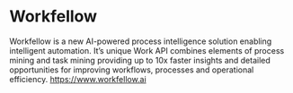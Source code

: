 # Workfellow
Workfellow is a new AI-powered process intelligence solution enabling intelligent automation. It’s unique Work API combines elements of process mining and task mining providing up to 10x faster insights and detailed opportunities for improving workflows, processes and operational efficiency.
https://www.workfellow.ai

